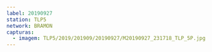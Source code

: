 ```yaml
---
label: 20190927
station: TLP5
network: BRAMON
capturas:
  - imagem: TLP5/2019/201909/20190927/M20190927_231718_TLP_5P.jpg
---
```

